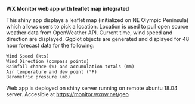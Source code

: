 **WX Monitor web app with leaflet map integrated**

  This shiny app displays a leaflet map (initialized on NE Olympic Peninsula) which allows users to pick a location.
  Location is used to pull open source weather data from OpenWeather API.
  Current time, wind speed and direction are displayed. 
  Ggplot objects are generated and displayed for 48 hour forecast data for the following:
  
    Wind Speed (kts)
    Wind Direction (compass points)
    Rainfall chance (%) and accumulation totals (mm)
    Air temperature and dew point (°F)
    Barometric pressure (mb)
   
  Web app is deployed on shiny server running on remote ubuntu 18.04 server. 
  Accesible at https://monitor.wxnw.net/geo

